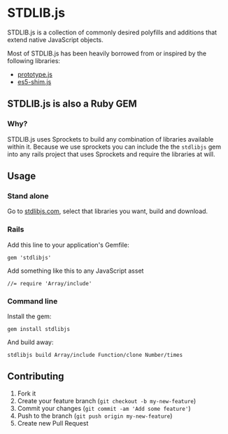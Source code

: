# STDLIB.js


STDLIB.js is a collection of commonly desired polyfills and additions that extend native JavaScript objects.

Most of STDLIB.js has been heavily borrowed from or inspired by the following libraries:

  * [prototype.js](http://prototypejs.org/)
  * [es5-shim.js](https://github.com/kriskowal/es5-shim/)


## STDLIB.js is also a Ruby GEM

### Why?

STDLIB.js uses Sprockets to build any combination of libraries available within it. Because we use sprockets you can include the the `stdlibjs` gem into any rails project that uses Sprockets and require the libraries at will.


## Usage

### Stand alone

Go to [stdlibjs.com](http://stdlibjs.com), select that libraries you want, build and download.

### Rails

Add this line to your application's Gemfile:

    gem 'stdlibjs'

Add something like this to any JavaScript asset

    //= require 'Array/include'

### Command line


Install the gem:

    gem install stdlibjs

And build away:

    stdlibjs build Array/include Function/clone Number/times


## Contributing

1. Fork it
2. Create your feature branch (`git checkout -b my-new-feature`)
3. Commit your changes (`git commit -am 'Add some feature'`)
4. Push to the branch (`git push origin my-new-feature`)
5. Create new Pull Request
